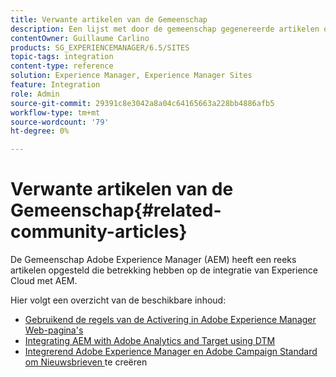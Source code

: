 ```yaml
---
title: Verwante artikelen van de Gemeenschap
description: Een lijst met door de gemeenschap gegenereerde artikelen over Experience Cloud-integratie met Adobe Experience Manager.
contentOwner: Guillaume Carlino
products: SG_EXPERIENCEMANAGER/6.5/SITES
topic-tags: integration
content-type: reference
solution: Experience Manager, Experience Manager Sites
feature: Integration
role: Admin
source-git-commit: 29391c8e3042a8a04c64165663a228bb4886afb5
workflow-type: tm+mt
source-wordcount: '79'
ht-degree: 0%

---
```


# Verwante artikelen van de Gemeenschap{#related-community-articles}

De Gemeenschap Adobe Experience Manager (AEM) heeft een reeks artikelen opgesteld die betrekking hebben op de integratie van Experience Cloud met AEM.

Hier volgt een overzicht van de beschikbare inhoud:

* [ Gebruikend de regels van de Activering in Adobe Experience Manager Web-pagina&#39;s ](https://helpx.adobe.com/experience-manager/using/dtm.html)
* [ Integrating AEM with Adobe Analytics and Target using DTM ](https://helpx.adobe.com/experience-manager/using/integrate-digital-marketing-solutions.html)
* [ Integrerend Adobe Experience Manager en Adobe Campaign Standard om Nieuwsbrieven ](https://helpx.adobe.com/experience-manager/using/aem_campaign.html) te creëren
